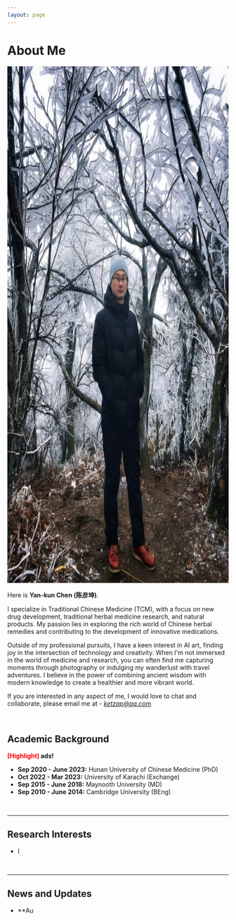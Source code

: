 ```yaml
---
layout: page
---
```


# About Me

<img src="/images/shuaibi1.jpg" class="floatpic" width="882" height="1176">

Here is **Yan-kun Chen (陈彦坤)**.

I specialize in Traditional Chinese Medicine (TCM), with a focus on new drug development, traditional herbal medicine research, and natural products. My passion lies in exploring the rich world of Chinese herbal remedies and contributing to the development of innovative medications.  

Outside of my professional pursuits, I have a keen interest in AI art, finding joy in the intersection of technology and creativity. When I'm not immersed in the world of medicine and research, you can often find me capturing moments through photography or indulging my wanderlust with travel adventures. I believe in the power of combining ancient wisdom with modern knowledge to create a healthier and more vibrant world.  

If you are interested in any aspect of me, I would love to chat and collaborate, please email me at - *ketzap@qq.com*

<br>

## Academic Background

**<font color='red'>[Highlight]</font> ads!**


- **Sep 2020 - June 2023:** Hunan University of Chinese Medicine (PhD)
- **Oct 2022 - Mar 2023:** University of Karachi (Exchange)
- **Sep 2015 - June 2018:** Maynooth University (MD)
- **Sep 2010 - June 2014:** Cambridge University (BEng)
<br>

---

## Research Interests

- I



<br>

---

## News and Updates

- **Au

<br>

